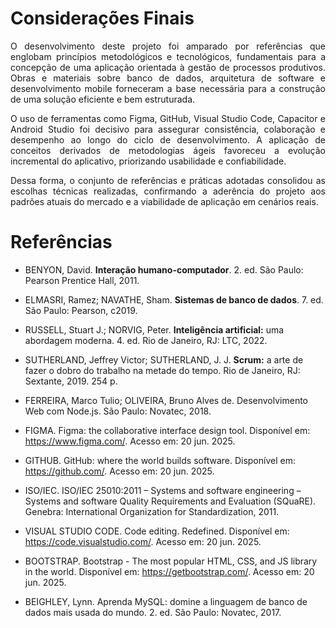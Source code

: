 # Considerações Finais

<p align="justify">O desenvolvimento deste projeto foi amparado por referências que englobam princípios metodológicos e tecnológicos, fundamentais para a concepção de uma aplicação orientada à gestão de processos produtivos. Obras e materiais sobre banco de dados, arquitetura de software e desenvolvimento mobile forneceram a base necessária para a construção de uma solução eficiente e bem estruturada.</p>
<p align="justify">O uso de ferramentas como Figma, GitHub, Visual Studio Code, Capacitor e Android Studio foi decisivo para assegurar consistência, colaboração e desempenho ao longo do ciclo de desenvolvimento. A aplicação de conceitos derivados de metodologias ágeis favoreceu a evolução incremental do aplicativo, priorizando usabilidade e confiabilidade.</p>
<p align="justify">Dessa forma, o conjunto de referências e práticas adotadas consolidou as escolhas técnicas realizadas, confirmando a aderência do projeto aos padrões atuais do mercado e a viabilidade de aplicação em cenários reais.</p>

# Referências

- BENYON, David. **Interação humano-computador**. 2. ed. São Paulo: Pearson Prentice Hall, 2011.
 
- ELMASRI, Ramez; NAVATHE, Sham. **Sistemas de banco de dados**. 7. ed. São Paulo: Pearson, c2019.

- RUSSELL, Stuart J.; NORVIG, Peter. **Inteligência artificial:** uma abordagem moderna. 4. ed. Rio de Janeiro, RJ: LTC, 2022.

- SUTHERLAND, Jeffrey Victor; SUTHERLAND, J. J. **Scrum:** a arte de fazer o dobro do trabalho na metade do tempo. Rio de Janeiro, RJ: Sextante, 2019. 254 p.
  
- FERREIRA, Marco Tulio; OLIVEIRA, Bruno Alves de. Desenvolvimento Web com Node.js. São Paulo: Novatec, 2018.

- FIGMA. Figma: the collaborative interface design tool. Disponível em: https://www.figma.com/. Acesso em: 20 jun. 2025.
 
- GITHUB. GitHub: where the world builds software. Disponível em: https://github.com/. Acesso em: 20 jun. 2025.
 
- ISO/IEC. ISO/IEC 25010:2011 – Systems and software engineering – Systems and software Quality Requirements and Evaluation (SQuaRE). Genebra: International Organization for Standardization, 2011.

- VISUAL STUDIO CODE. Code editing. Redefined. Disponível em: https://code.visualstudio.com/. Acesso em: 20 jun. 2025.

- BOOTSTRAP. Bootstrap - The most popular HTML, CSS, and JS library in the world. Disponível em: https://getbootstrap.com/. Acesso em: 20 jun. 2025.

- BEIGHLEY, Lynn. Aprenda MySQL: domine a linguagem de banco de dados mais usada do mundo. 2. ed. São Paulo: Novatec, 2017.
